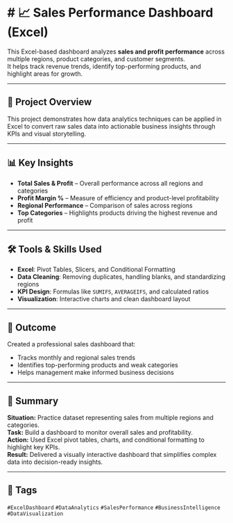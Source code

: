# # 📈 Sales Performance Dashboard (Excel)

This Excel-based dashboard analyzes **sales and profit performance** across multiple regions, product categories, and customer segments.  
It helps track revenue trends, identify top-performing products, and highlight areas for growth.

---

## 🧩 Project Overview
This project demonstrates how data analytics techniques can be applied in Excel to convert raw sales data into actionable business insights through KPIs and visual storytelling.

---

## 📊 Key Insights
- **Total Sales & Profit** – Overall performance across all regions and categories  
- **Profit Margin %** – Measure of efficiency and product-level profitability  
- **Regional Performance** – Comparison of sales across regions  
- **Top Categories** – Highlights products driving the highest revenue and profit  

---

## 🛠 Tools & Skills Used
- **Excel**: Pivot Tables, Slicers, and Conditional Formatting  
- **Data Cleaning**: Removing duplicates, handling blanks, and standardizing regions  
- **KPI Design**: Formulas like `SUMIFS`, `AVERAGEIFS`, and calculated ratios  
- **Visualization**: Interactive charts and clean dashboard layout  

---

## 🎯 Outcome
Created a professional sales dashboard that:
- Tracks monthly and regional sales trends
- Identifies top-performing products and weak categories
- Helps management make informed business decisions

---

## 🧠 Summary
**Situation:** Practice dataset representing sales from multiple regions and categories.  
**Task:** Build a dashboard to monitor overall sales and profitability.  
**Action:** Used Excel pivot tables, charts, and conditional formatting to highlight key KPIs.  
**Result:** Delivered a visually interactive dashboard that simplifies complex data into decision-ready insights.

---

## 📌 Tags
`#ExcelDashboard` `#DataAnalytics` `#SalesPerformance` `#BusinessIntelligence` `#DataVisualization`

